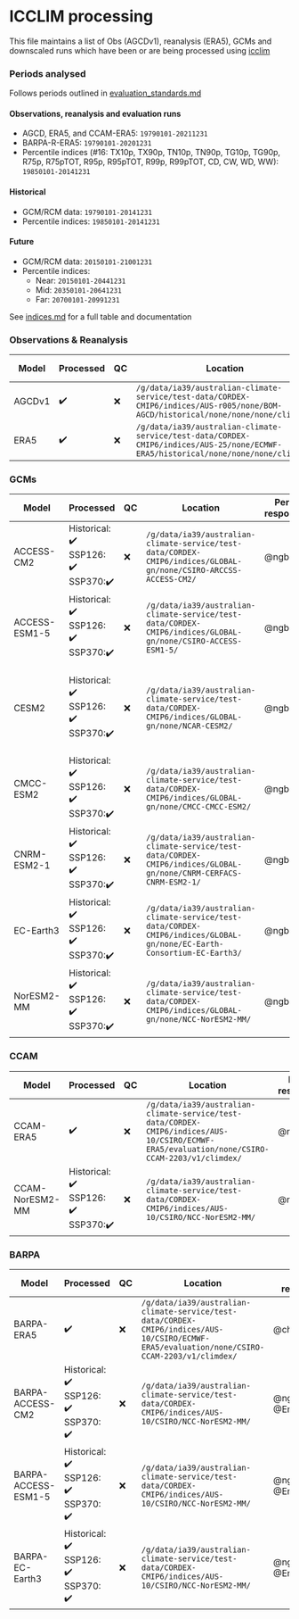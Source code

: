 # ICCLIM processing

This file maintains a list of Obs (AGCDv1), reanalysis (ERA5), GCMs and downscaled runs which have been or are being processed using [icclim](https://github.com/AusClimateService/indices)

### Periods analysed
Follows periods outlined in [evaluation_standards.md](https://github.com/AusClimateService/ccam-evaluation/blob/main/evaluation_standards.md)

#### Observations, reanalysis and evaluation runs
- AGCD, ERA5, and CCAM-ERA5: `19790101-20211231`
- BARPA-R-ERA5: `19790101-20201231`
- Percentile indices (#16: TX10p, TX90p, TN10p, TN90p, TG10p, TG90p, R75p, R75pTOT, R95p, R95pTOT, R99p, R99pTOT, CD, CW, WD, WW): `19850101-20141231`

#### Historical
- GCM/RCM data: `19790101-20141231`
- Percentile indices: `19850101-20141231`

#### Future
- GCM/RCM data: `20150101-21001231`
- Percentile indices: 
  - Near: `20150101-20441231`
  - Mid: `20350101-20641231`
  - Far: `20700101-20991231`

See [indices.md](https://github.com/AusClimateService/model-evaluation/blob/master/indices.md) for a full table and documentation

### Observations & Reanalysis
| Model | Processed | QC | Location | Person responsible | Notes |
| - | - | - | - | - | - |
| AGCDv1 | :heavy_check_mark: | :x: | `/g/data/ia39/australian-climate-service/test-data/CORDEX-CMIP6/indices/AUS-r005/none/BOM-AGCD/historical/none/none/none/climdex/` | @ngben | Missing `tas` |
| ERA5 | :heavy_check_mark: | :x: | `/g/data/ia39/australian-climate-service/test-data/CORDEX-CMIP6/indices/AUS-25/none/ECMWF-ERA5/historical/none/none/none/climdex/` | @ngben | - |

### GCMs
| Model | Processed | QC | Location | Person responsible | Notes |
| - | - | - | - | - | - |
| ACCESS-CM2 | Historical: :heavy_check_mark:<br>SSP126: :heavy_check_mark:<br>SSP370::heavy_check_mark: | :x: | `/g/data/ia39/australian-climate-service/test-data/CORDEX-CMIP6/indices/GLOBAL-gn/none/CSIRO-ARCCSS-ACCESS-CM2/` | @ngben | - |
| ACCESS-ESM1-5 | Historical: :heavy_check_mark:<br>SSP126: :heavy_check_mark:<br>SSP370::heavy_check_mark: | :x: | `/g/data/ia39/australian-climate-service/test-data/CORDEX-CMIP6/indices/GLOBAL-gn/none/CSIRO-ACCESS-ESM1-5/` | @ngben | - |
| CESM2  | Historical: :heavy_check_mark:<br>SSP126: :heavy_check_mark:<br>SSP370::heavy_check_mark: | :x: | `/g/data/ia39/australian-climate-service/test-data/CORDEX-CMIP6/indices/GLOBAL-gn/none/NCAR-CESM2/` | @ngben | `pr` and `tas` indices calculated, missing historical daily `tasmax` and `tasmin` |
| CMCC-ESM2 | Historical: :heavy_check_mark:<br>SSP126: :heavy_check_mark:<br>SSP370::heavy_check_mark: | :x: | `/g/data/ia39/australian-climate-service/test-data/CORDEX-CMIP6/indices/GLOBAL-gn/none/CMCC-CMCC-ESM2/` | @ngben | - |
| CNRM-ESM2-1 | Historical: :heavy_check_mark:<br>SSP126: :heavy_check_mark:<br>SSP370::heavy_check_mark: | :x: | `/g/data/ia39/australian-climate-service/test-data/CORDEX-CMIP6/indices/GLOBAL-gn/none/CNRM-CERFACS-CNRM-ESM2-1/` | @ngben | - |
| EC-Earth3 | Historical: :heavy_check_mark:<br>SSP126: :heavy_check_mark:<br>SSP370::heavy_check_mark: | :x: | `/g/data/ia39/australian-climate-service/test-data/CORDEX-CMIP6/indices/GLOBAL-gn/none/EC-Earth-Consortium-EC-Earth3/` | @ngben | - |
| NorESM2-MM | Historical: :heavy_check_mark:<br>SSP126: :heavy_check_mark:<br>SSP370::heavy_check_mark: | :x: | `/g/data/ia39/australian-climate-service/test-data/CORDEX-CMIP6/indices/GLOBAL-gn/none/NCC-NorESM2-MM/` | @ngben | - |

### CCAM
| Model | Processed | QC | Location | Person responsible | Notes |
| - | - | - | - | - | - |
| CCAM-ERA5 | :heavy_check_mark: | :x: | `/g/data/ia39/australian-climate-service/test-data/CORDEX-CMIP6/indices/AUS-10/CSIRO/ECMWF-ERA5/evaluation/none/CSIRO-CCAM-2203/v1/climdex/` | @ngben | - |
| CCAM-NorESM2-MM | Historical: :heavy_check_mark:<br>SSP126: :heavy_check_mark:<br>SSP370::heavy_check_mark: | :x: | `/g/data/ia39/australian-climate-service/test-data/CORDEX-CMIP6/indices/AUS-10/CSIRO/NCC-NorESM2-MM/` | @ngben | - |

### BARPA
| Model | Processed | QC | Location | Person responsible | Notes |
| - | - | - | - | - | - |
| BARPA-ERA5 | :heavy_check_mark: | :x: | `/g/data/ia39/australian-climate-service/test-data/CORDEX-CMIP6/indices/AUS-10/CSIRO/ECMWF-ERA5/evaluation/none/CSIRO-CCAM-2203/v1/climdex/` | @chunhsusu | - |
| BARPA-ACCESS-CM2 | Historical: :heavy_check_mark:<br>SSP126: :heavy_check_mark:<br>SSP370: :heavy_check_mark: | :x: | `/g/data/ia39/australian-climate-service/test-data/CORDEX-CMIP6/indices/AUS-10/CSIRO/NCC-NorESM2-MM/` | @ngben, @EmmaHoward | - |
| BARPA-ACCESS-ESM1-5 | Historical: :heavy_check_mark:<br>SSP126: :heavy_check_mark:<br>SSP370: :heavy_check_mark: | :x: | `/g/data/ia39/australian-climate-service/test-data/CORDEX-CMIP6/indices/AUS-10/CSIRO/NCC-NorESM2-MM/` | @ngben, @EmmaHoward | - |
| BARPA-EC-Earth3 | Historical: :heavy_check_mark:<br>SSP126: :heavy_check_mark:<br>SSP370: :heavy_check_mark: | :x: | `/g/data/ia39/australian-climate-service/test-data/CORDEX-CMIP6/indices/AUS-10/CSIRO/NCC-NorESM2-MM/` | @ngben, @EmmaHoward | - |
